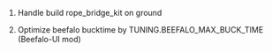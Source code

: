 1. Handle build rope_bridge_kit on ground

2. Optimize beefalo bucktime by TUNING.BEEFALO_MAX_BUCK_TIME (Beefalo-UI mod)

